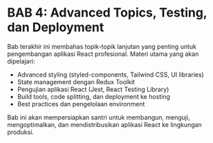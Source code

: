 
# BAB 4: Advanced Topics, Testing, dan Deployment

Bab terakhir ini membahas topik-topik lanjutan yang penting untuk pengembangan aplikasi React profesional. Materi utama yang akan dipelajari:

- Advanced styling (styled-components, Tailwind CSS, UI libraries)
- State management dengan Redux Toolkit
- Pengujian aplikasi React (Jest, React Testing Library)
- Build tools, code splitting, dan deployment ke hosting
- Best practices dan pengelolaan environment

Bab ini akan mempersiapkan santri untuk membangun, menguji, mengoptimalkan, dan mendistribusikan aplikasi React ke lingkungan produksi.